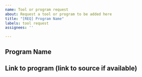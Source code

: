 ```yaml
---
name: Tool or program request
about: Request a tool or program to be added here
title: "[REQ] Program Name"
labels: tool request
assignees: ''

---
```


## Program Name

## Link to program (link to source if available)
